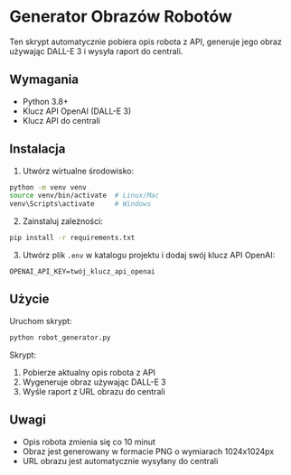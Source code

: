 # Generator Obrazów Robotów

Ten skrypt automatycznie pobiera opis robota z API, generuje jego obraz używając DALL-E 3 i wysyła raport do centrali.

## Wymagania

- Python 3.8+
- Klucz API OpenAI (DALL-E 3)
- Klucz API do centrali

## Instalacja

1. Utwórz wirtualne środowisko:
```bash
python -m venv venv
source venv/bin/activate  # Linux/Mac
venv\Scripts\activate     # Windows
```

2. Zainstaluj zależności:
```bash
pip install -r requirements.txt
```

3. Utwórz plik `.env` w katalogu projektu i dodaj swój klucz API OpenAI:
```
OPENAI_API_KEY=twój_klucz_api_openai
```

## Użycie

Uruchom skrypt:
```bash
python robot_generator.py
```

Skrypt:
1. Pobierze aktualny opis robota z API
2. Wygeneruje obraz używając DALL-E 3
3. Wyśle raport z URL obrazu do centrali

## Uwagi

- Opis robota zmienia się co 10 minut
- Obraz jest generowany w formacie PNG o wymiarach 1024x1024px
- URL obrazu jest automatycznie wysyłany do centrali 